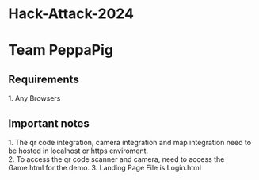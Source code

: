 # Hack-Attack-2024

<h1>Team PeppaPig</h1>

<h2>Requirements</h2>
1. Any Browsers <br>

<h2>Important notes</h2>
1. The qr code integration, camera integration and map integration need to be hosted in localhost or https enviroment. <br>
2. To access the qr code scanner and camera, need to access the Game.html for the demo.
3. Landing Page File is Login.html
